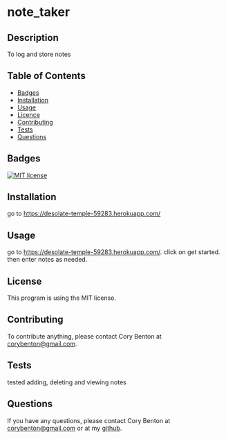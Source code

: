 # note_taker

## Description

To log and store notes 

## Table of Contents

- [Badges](#badges)
- [Installation](#installation)
- [Usage](#usage)
- [Licence](#license)
- [Contributing](#contributing)
- [Tests](#tests)
- [Questions](#questions)

## Badges

[![MIT license](https://img.shields.io/badge/License-MIT-blue.svg)](https://lbesson.mit-license.org/)

## Installation

go to https://desolate-temple-59283.herokuapp.com/

## Usage

go to https://desolate-temple-59283.herokuapp.com/. click on get started. then enter notes as needed.

## License

This program is using the MIT license.

## Contributing

To contribute anything, please contact Cory Benton at corybenton@gmail.com.

## Tests

tested adding, deleting and viewing notes

## Questions

If you have any questions, please contact Cory Benton at corybenton@gmail.com
or at my [github](https://github.com/corybenton).